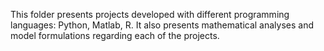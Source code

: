 This folder presents projects developed with different programming languages: Python, Matlab, R. 
It also presents mathematical analyses and model formulations regarding each of the projects. 
